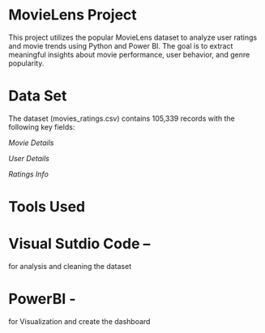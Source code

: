# MovieLens Project
This project utilizes the popular MovieLens dataset to analyze user ratings and movie trends using Python and Power BI. The goal is to extract meaningful insights about movie performance, user behavior, and genre popularity.
# Data Set
The dataset (movies_ratings.csv) contains 105,339 records with the following key fields:

*Movie Details*

*User Details*

*Ratings Info*

# Tools Used
# Visual Sutdio Code – 
for analysis and cleaning the dataset

# PowerBI - 
for Visualization and create the dashboard
